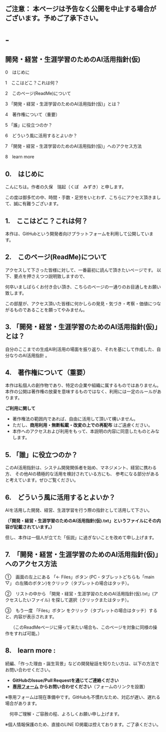 ##  ご注意： 本ページは予告なく公開を中止する場合がございます。予めご了承下さい。

# -
## 開発・経営・生涯学習のためのAI活用指針(仮)

 0　はじめに
 
 1　ここはどこ？これは何？
 
 2　このページ(ReadMe)について
 
 3  「開発・経営・生涯学習のためのAI活用指針(仮)」とは？
 
 4　著作権について（重要）
 
 5 「誰」に役立つのか？
 
 6　どういう風に活用するとよいか？
 
 7 「開発・経営・生涯学習のためのAI活用指針(仮)」へのアクセス方法

 8　learn more

##  0.　はじめに

こんにちは。作者の久保　瑞起（くぼ　みずき）と申します。

この度は御多忙の中、時間・手数・足労をいとわず、こちらにアクセス頂きまして、誠に有難うございます。

##  1.　ここはどこ？これは何？

本作は、GitHubという開発者向けプラットフォームを利用して公開しています。

##  2.　このページ(ReadMe)について

アクセスして下さった皆様に対して、一番最初に読んで頂きたいページです。
以下、要点を押さえつつ説明致しますので、

何卒いましばらくお付き合い頂き、こちらのページの一通りのお目通しをお願い致します。

この部屋が、アクセス頂いた皆様に何かしらの発見・気づき・考察・価値につながるものであることを願ってやみません。

##  3. 「開発・経営・生涯学習のためのAI活用指針(仮)」とは？

自分のここまでの生成AI利活用の場面を振り返り、それを基にして作成した、自分なりのAI活用指針 。

## 4.　著作権について（重要）

本作は私個人の創作物であり、特定の企業や組織に属するものではありません。
本作の公開は著作権の放棄を意味するものではなく、利用には一定のルールがあります。

**ご利用に関して**  
- 著作権法の範囲内であれば、自由に活用して頂いて構いません。  
- ただし、**商用利用・無断転載・改変の上での再配布** はご遠慮ください。  
- 本作へのアクセスおよび利用をもって、本説明の内容に同意したものとみなします。

##  5. 「誰」に役立つのか？

このAI活用指針は、システム開発関係者を始め、マネジメント、経営に携わる方、
その他AIの積極的な活用を検討されている方にも、
参考になる部分があると考えています。ぜひご覧ください。

##  6.　どういう風に活用するとよいか？

AIを活用した開発、経営、生涯学習を行う際の指針として活用して下さい。

 **（「開発・経営・生涯学習のためのAI活用指針(仮).txt」というファイルにその内容が記載されています。）**
 
但し、本作は一個人が立てた「仮説」に過ぎないことを改めて申し上げます。

##  7.　「開発・経営・生涯学習のためのAI活用指針(仮)」へのアクセス方法

 ①　画面の左上にある 「← Files」ボタン (PC・タブレットどちらも「main ▽」 の左隣のボタン)をクリック（タブレットの場合はタッチ）。

 ②　リストの中から 「開発・経営・生涯学習のためのAI活用指針(仮).txt」(アクセスしたいファイル) を探して選択（クリックまたはタッチ）。

 ③　もう一度 「Files」ボタン をクリック（タブレットの場合はタッチ）すると、内容が表示されます。
 
　  （このReadMeページに帰って来たい場合も、このページを対象に同様の操作をすれば可能。）

##  8.　learn more :

続編、「作った理由・誕生背景」などの開発秘話を知りたい方は、以下の方法でお問い合わせください。 
- **GitHubのIssue/Pull Requestを通じてご連絡ください**  
- **[専用フォーム](#) からお問い合わせください**（フォームのリンクを設置）

※専用フォームは現在準備中です。GitHubも不慣れなため、対応が遅い、遅れる場合があります。

　何卒ご理解・ご容赦の程、よろしくお願い申し上げます。
 
※個人情報保護のため、直接のLINE ID掲載は控えております。ご了承ください。
